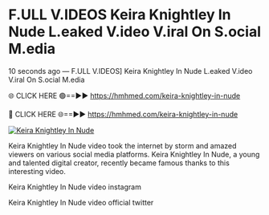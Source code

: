 # F.ULL V.IDEOS Keira Knightley In Nude L.eaked V.ideo V.iral On S.ocial M.edia

10 seconds ago — F.ULL V.IDEOS] Keira Knightley In Nude L.eaked V.ideo V.iral On S.ocial M.edia

🌐 CLICK HERE 🟢==►► https://hmhmed.com/keira-knightley-in-nude

🔴 CLICK HERE 🌐==►► https://hmhmed.com/keira-knightley-in-nude

[![Keira Knightley In Nude](https://i.imgur.com/dJHk4Zq.gif)](https://hmhmed.com/keira-knightley-in-nude)

Keira Knightley In Nude video took the internet by storm and amazed viewers on various social media platforms. Keira Knightley In Nude, a young and talented digital creator, recently became famous thanks to this interesting video.

Keira Knightley In Nude video instagram

Keira Knightley In Nude video official twitter
